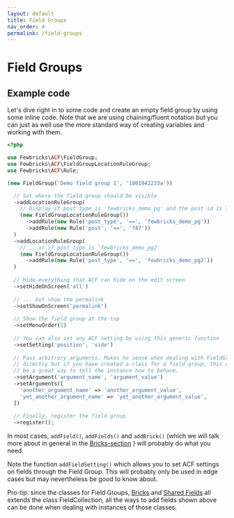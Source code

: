 ```yaml
---
layout: default
title: Field Groups 
nav_order: 4
permalink: /field-groups
---
```


# Field Groups

## Example code
Let's dive right in to some code and create an empty field group by using some inline code. Note that we are using
chaining/fluent notation but you can just as well use the more standard way of creating variables and working with
them.

```php
<?php

use Fewbricks\ACF\FieldGroup;
use Fewbricks\ACF\FieldGroupLocationRuleGroup;
use Fewbricks\ACF\Rule;

(new FieldGroup('Demo field group 1', '1801042233a'))

  // Set where the field group should be visible
  ->addLocationRuleGroup(
    // Display if post type is 'fewbricks_demo_pg' and the post id is 747...
    (new FieldGroupLocationRuleGroup())
      ->addRule(new Rule('post_type', '==', 'fewbricks_demo_pg'))
      ->addRule(new Rule('post', '==', '747'))
  )
  ->addLocationRuleGroup(
    // ...or if post type is 'fewbricks_demo_pg2'
    (new FieldGroupLocationRuleGroup())
      ->addRule(new Rule('post_type', '==', 'fewbricks_demo_pg2'))
  )
    
  // Hide everything that ACF can hide on the edit screen
  ->setHideOnScreen('all')
    
  // ... but show the permalink
  ->setShowOnScreen('permalink')
    
  // Show the field group at the top
  ->setMenuOrder(1)
    
  // You can also set any ACF setting by using this generic function
  ->setSetting('position', 'side')
    
  // Pass arbitrary arguments. Makes no sense when dealing with FieldGroup
  // directly but if you have created a class for a field group, this can
  // be a great way to tell the instance how to behave.
  ->setArgument('argument_name', 'argument_value')
  ->setArguments([
    'another_argument_name' => 'another_argument_value',
    'yet_another_argument_name' => 'yet_another_argument_value',
  ])
    
  // Finally, register the field group
  ->register();
```

In most cases, `addField()`, `addFields()` and `addBrick()` (which we will talk more about in general in the
[Bricks-section](doc:bricks) ) will probably do what you need.

Note the function `addFieldSetting()` which allows you to set ACF settings on fields through the Field Group. This
will probably only be used in edge cases but may nevertheless be good to know about.

Pro-tip: since the classes for Field Groups, [Bricks](doc:bricks) and [Shared Fields](doc:shared-fields) all extends
the class FieldCollection, all the ways to add fields shown above can be done when dealing with instances of those
classes.
